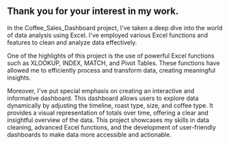 ## Thank you for your interest in my work.

In the Coffee_Sales_Dashboard project, I've taken a deep dive into the world of data analysis using Excel. I've employed various Excel functions and features to clean and analyze data effectively.

One of the highlights of this project is the use of powerful Excel functions such as XLOOKUP, INDEX, MATCH, and Pivot Tables. These functions have allowed me to efficiently process and transform data, creating meaningful insights.

Moreover, I've put special emphasis on creating an interactive and informative dashboard. This dashboard allows users to explore data dynamically by adjusting the timeline, roast type, size, and coffee type. It provides a visual representation of totals over time, offering a clear and insightful overview of the data. This project showcases my skills in data cleaning, advanced Excel functions, and the development of user-friendly dashboards to make data more accessible and actionable.
